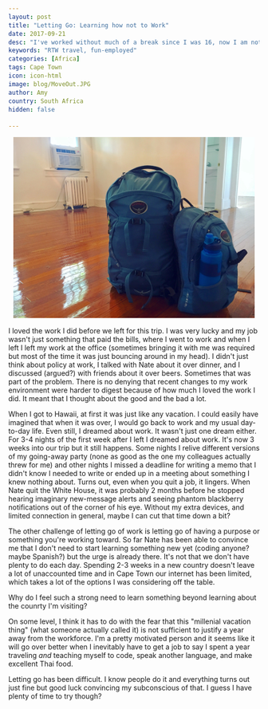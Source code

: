 ```yaml
---
layout: post
title: "Letting Go: Learning how not to Work"
date: 2017-09-21
desc: "I've worked without much of a break since I was 16, now I am not going to work for a year. It's been an adjustment."
keywords: "RTW travel, fun-employed"
categories: [Africa]
tags: Cape Town
icon: icon-html
image: blog/MoveOut.JPG
author: Amy
country: South Africa
hidden: false

---
```


<div style="text-align: center;"><a href="/static/assets/img/blog/MoveOut.JPG" target="_blank"><img src="/static/assets/img/blog/MoveOut.JPG" style="max-width: calc(100% - 20px);"></a></div>

I loved the work I did before we left for this trip. I was very lucky and my job wasn't just something that paid the bills, where I went to work and when I left I left my work at the office (sometimes bringing it with me was required but most of the time it was just bouncing around in my head). I didn't just think about policy at work, I talked with Nate about it over dinner, and I discussed (argued?) with friends about it over beers. Sometimes that was part of the problem. There is no denying that recent changes to my work environment were harder to digest because of how much I loved the work I did. It meant that I thought about the good and the bad a lot. 

When I got to Hawaii, at first it was just like any vacation. I could easily have imagined that when it was over, I would go back to work and my usual day-to-day life. Even still, I dreamed about work. It wasn't just one dream either. For 3-4 nights of the first week after I left I dreamed about work. It's now 3 weeks into our trip but it still happens. Some nights I relive different versions of my going-away party (none as good as the one my colleagues actually threw for me) and other nights I missed a deadline for writing a memo that I didn't know I needed to write or ended up in a meeting about something I knew nothing about. Turns out, even when you quit a job, it lingers. When Nate quit the White House, it was probably 2 months before he stopped hearing imaginary new-message alerts and seeing phantom blackberry notifications out of the corner of his eye. Without my extra devices, and limited connection in general, maybe I can cut that time down a bit?

The other challenge of letting go of work is letting go of having a purpose or something you're working toward. So far Nate has been able to convince me that I don't need to start learning something new yet (coding anyone? maybe Spanish?) but the urge is already there. It's not that we don't have plenty to do each day. Spending 2-3 weeks in a new country doesn't leave a lot of unaccounted time and in Cape Town our internet has been limited, which takes a lot of the options I was considering off the table. 

Why do I feel such a strong need to learn something beyond learning about the counrty I'm visiting? 

On some level, I think it has to do with the fear that this "millenial vacation thing" (what someone actually called it) is not sufficient to justify a year away from the workforce. I'm a pretty motivated person and it seems like it will go over better when I inevitably have to get a job to say I spent a year traveling _and_ teaching myself to code, speak another language, and make excellent Thai food. 

Letting go has been difficult. I know people do it and everything turns out just fine but good luck convincing my subconscious of that. I guess I have plenty of time to try though? 
